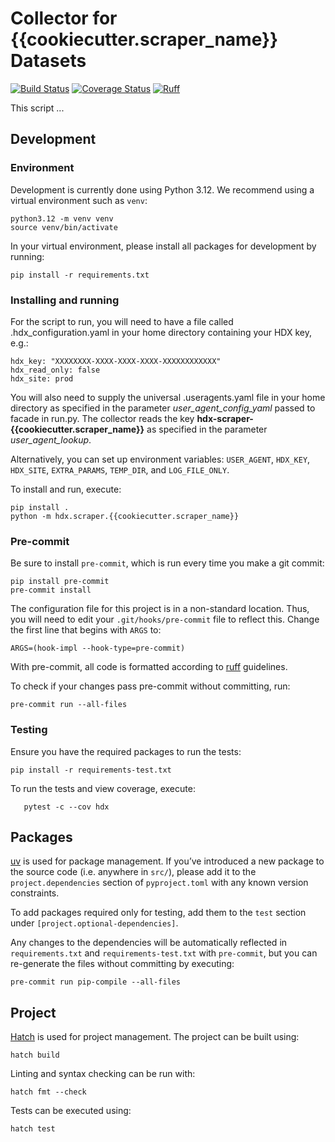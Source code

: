 # Collector for {{cookiecutter.scraper_name}} Datasets
[![Build Status](https://github.com/OCHA-DAP/hdx-scraper-{{cookiecutter.scraper_name}}/actions/workflows/run-python-tests.yaml/badge.svg)](https://github.com/OCHA-DAP/hdx-scraper-{{cookiecutter.scraper_name}}/actions/workflows/run-python-tests.yaml)
[![Coverage Status](https://coveralls.io/repos/github/OCHA-DAP/hdx-scraper-{{cookiecutter.scraper_name}}/badge.svg?branch=main&ts=1)](https://coveralls.io/github/OCHA-DAP/hdx-scraper-{{cookiecutter.scraper_name}}?branch=main)
[![Ruff](https://img.shields.io/endpoint?url=https://raw.githubusercontent.com/astral-sh/ruff/main/assets/badge/v2.json)](https://github.com/astral-sh/ruff)

This script ...

## Development

### Environment

Development is currently done using Python 3.12. We recommend using a virtual
environment such as ``venv``:

    python3.12 -m venv venv
    source venv/bin/activate

In your virtual environment, please install all packages for
development by running:

    pip install -r requirements.txt

### Installing and running


For the script to run, you will need to have a file called
.hdx_configuration.yaml in your home directory containing your HDX key, e.g.:

    hdx_key: "XXXXXXXX-XXXX-XXXX-XXXX-XXXXXXXXXXXX"
    hdx_read_only: false
    hdx_site: prod

 You will also need to supply the universal .useragents.yaml file in your home
 directory as specified in the parameter *user_agent_config_yaml* passed to
 facade in run.py. The collector reads the key
 **hdx-scraper-{{cookiecutter.scraper_name}}** as specified in the parameter
 *user_agent_lookup*.

 Alternatively, you can set up environment variables: `USER_AGENT`, `HDX_KEY`,
`HDX_SITE`, `EXTRA_PARAMS`, `TEMP_DIR`, and `LOG_FILE_ONLY`.

To install and run, execute:

    pip install .
    python -m hdx.scraper.{{cookiecutter.scraper_name}}

### Pre-commit

Be sure to install `pre-commit`, which is run every time you make a git commit:

```shell
pip install pre-commit
pre-commit install
```

The configuration file for this project is in a non-standard location. Thus, 
you will need to edit your `.git/hooks/pre-commit` file to reflect this. Change
the first line that begins with `ARGS` to:

    ARGS=(hook-impl --hook-type=pre-commit)

With pre-commit, all code is formatted according to
[ruff](https://docs.astral.sh/ruff/) guidelines.

To check if your changes pass pre-commit without committing, run:

    pre-commit run --all-files

### Testing

Ensure you have the required packages to run the tests:

    pip install -r requirements-test.txt

To run the tests and view coverage, execute:

`    pytest -c --cov hdx
`
## Packages

[uv](https://github.com/astral-sh/uv) is used for package management.  If 
you’ve introduced a new package to the source code (i.e. anywhere in `src/`), 
please add it to the `project.dependencies` section of `pyproject.toml` with 
any known version constraints.

To add packages required only for testing, add them to the `test` section under
`[project.optional-dependencies]`.

Any changes to the dependencies will be automatically reflected in
`requirements.txt` and `requirements-test.txt` with `pre-commit`, but you can 
re-generate the files without committing by executing:

    pre-commit run pip-compile --all-files

## Project

[Hatch](https://hatch.pypa.io/) is used for project management. The project can be built using:

    hatch build

Linting and syntax checking can be run with:

    hatch fmt --check

Tests can be executed using:

    hatch test
